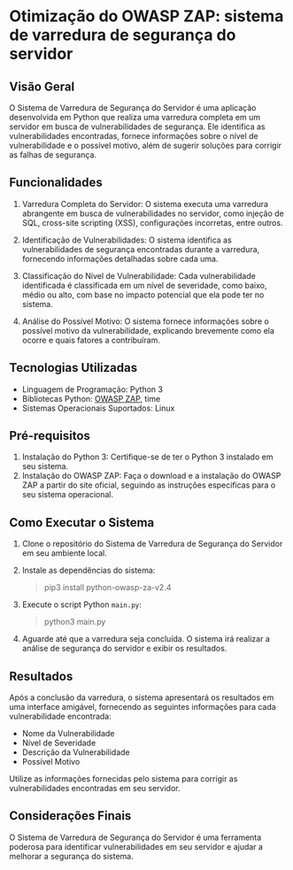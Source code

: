 # Otimização do OWASP ZAP: sistema de varredura de segurança do servidor

## Visão Geral
O Sistema de Varredura de Segurança do Servidor é uma aplicação desenvolvida em Python que realiza uma varredura completa em um servidor em busca de vulnerabilidades de segurança. Ele identifica as vulnerabilidades encontradas, fornece informações sobre o nível de vulnerabilidade e o possível motivo, além de sugerir soluções para corrigir as falhas de segurança.

## Funcionalidades
1. Varredura Completa do Servidor: O sistema executa uma varredura abrangente em busca de vulnerabilidades no servidor, como injeção de SQL, cross-site scripting (XSS), configurações incorretas, entre outros.

2. Identificação de Vulnerabilidades: O sistema identifica as vulnerabilidades de segurança encontradas durante a varredura, fornecendo informações detalhadas sobre cada uma.

3. Classificação do Nível de Vulnerabilidade: Cada vulnerabilidade identificada é classificada em um nível de severidade, como baixo, médio ou alto, com base no impacto potencial que ela pode ter no sistema.

4. Análise do Possível Motivo: O sistema fornece informações sobre o possível motivo da vulnerabilidade, explicando brevemente como ela ocorre e quais fatores a contribuíram.


## Tecnologias Utilizadas
- Linguagem de Programação: Python 3
- Bibliotecas Python: [OWASP ZAP](https://www.zaproxy.org/), time
- Sistemas Operacionais Suportados: Linux

## Pré-requisitos
1. Instalação do Python 3: Certifique-se de ter o Python 3 instalado em seu sistema.
2. Instalação do OWASP ZAP: Faça o download e a instalação do OWASP ZAP a partir do site oficial, seguindo as instruções específicas para o seu sistema operacional.

## Como Executar o Sistema
1. Clone o repositório do Sistema de Varredura de Segurança do Servidor em seu ambiente local.

2. Instale as dependências do sistema:
   
   > pip3 install python-owasp-za-v2.4
   

3. Execute o script Python `main.py`:
   
   > python3 main.py
   

4. Aguarde até que a varredura seja concluída. O sistema irá realizar a análise de segurança do servidor e exibir os resultados.

## Resultados
Após a conclusão da varredura, o sistema apresentará os resultados em uma interface amigável, fornecendo as seguintes informações para cada vulnerabilidade encontrada:

- Nome da Vulnerabilidade
- Nível de Severidade
- Descrição da Vulnerabilidade
- Possível Motivo

Utilize as informações fornecidas pelo sistema para corrigir as vulnerabilidades encontradas em seu servidor.

## Considerações Finais
O Sistema de Varredura de Segurança do Servidor é uma ferramenta poderosa para identificar vulnerabilidades em seu servidor e ajudar a melhorar a segurança do sistema.
